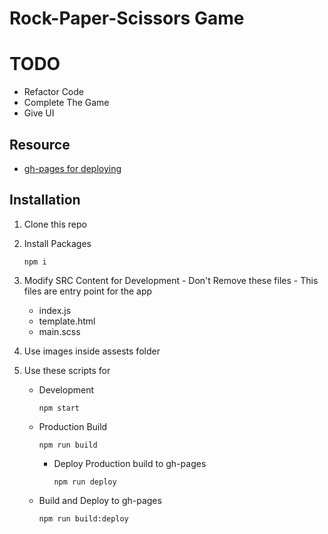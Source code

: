# Rock-Paper-Scissors Game

# TODO

- Refactor Code
- Complete The Game
- Give UI

## Resource

- [gh-pages for deploying](https://www.npmjs.com/package/gh-pages)

## Installation

1. Clone this repo
1. Install Packages
   ```
   npm i
   ```
1. Modify SRC Content for Development - Don't Remove these files - This files are entry point for the app
   - index.js
   - template.html
   - main.scss
1. Use images inside assests folder
1. Use these scripts for

   - Development
     ```
     npm start
     ```
   - Production Build
     ```
     npm run build
     ```
     - Deploy Production build to gh-pages
       ```
       npm run deploy
       ```
   - Build and Deploy to gh-pages
     ```
     npm run build:deploy
     ```
